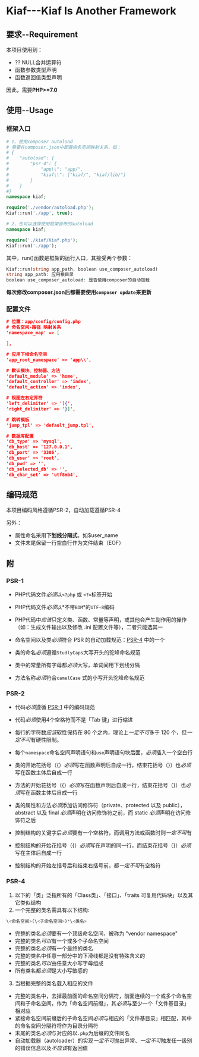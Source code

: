 # Kiaf---Kiaf Is Another Framework

## 要求--Requirement

本项目使用到：

* ?? NULL合并运算符
* 函数参数类型声明
* 函数返回值类型声明

因此，需要**PHP>=7.0**

## 使用--Usage

### 框架入口

```PHP
# 1、使用composer autoload
# 需要在composer.json中配置命名空间映射关系，如：
# {
#    "autoload": {
#        "psr-4": {
#            "app\\": "app/",
#            "kiaf\\": ["kiaf/", "kiaf/lib/"]
#        }
#    }
#}
namespace kiaf;

require('./vendor/autoload.php');
Kiaf::run('./app', true);

# 2、也可以选择使用框架自带的autoload
namespace kiaf;

require('./kiaf/Kiaf.php');
Kiaf::run('./app');
```

其中，run()函数是框架的运行入口，其接受两个参数：

```PHP
Kiaf::run(string app_path, boolean use_composer_autoload)
string app_path: 应用根目录
boolean use_composer_autoload: 是否使用composer的自动加载
```

**每次修改composer.json后都需要使用```composer update```来更新**

### 配置文件

```json
# 位置：app/config/config.php
# 命名空间-路径 映射关系
'namespace_map' => [

],

# 应用下根命名空间
'app_root_namespace' => 'app\\',

# 默认模块、控制器、方法
'default_module' => 'home',
'default_controller' => 'index',
'default_action' => 'index',

# 视图左右定界符
'left_delimiter' => '[{',
'right_delimiter' => '}]',

# 跳转模板
'jump_tpl' => 'default_jump.tpl',

# 数据库配置
'db_type' => 'mysql',
'db_host' => '127.0.0.1',
'db_port' => '3306',
'db_user' => 'root',
'db_pwd' => '',
'db_selected_db' => '',
'db_char_set' => 'utf8mb4',
```


## 编码规范

本项目编码风格遵循PSR-2，自动加载遵循PSR-4

另外：

* 属性命名采用**下划线分隔式**，如$user_name
* 文件末尾保留一行空白行作为文件结束（EOF）

## 附

### PSR-1

* PHP代码文件*必须*以```<?php``` 或 ```<?=```标签开始

* PHP代码文件*必须*以*不带```BOM```*的```UTF-8```编码

* PHP代码中*应该*只定义类、函数、常量等声明，或其他会产生副作用的操作（如：生成文件输出以及修改 .ini 配置文件等），二者只能选其一

* 命名空间以及类*必须*符合 PSR 的自动加载规范：[PSR-4](#user-content-PSR-4) 中的一个

* 类的命名*必须*遵循```StudlyCaps```大写开头的驼峰命名规范

* 类中的常量所有字母都*必须*大写，单词间用下划线分隔

* 方法名称*必须*符合```camelCase``` 式的小写开头驼峰命名规范

### PSR-2

* 代码*必须*遵循 [PSR-1](#user-content-PSR-1) 中的编码规范

* 代码*必须*使用4个空格符而不是「Tab 键」进行缩进

* 每行的字符数*应该*软性保持在 80 个之内，理论上*一定不可*多于 120 个，但*一定不可*有硬性限制。

* 每个```namespace```命名空间声明语句和```use```声明语句块后面，*必须*插入一个空白行

* 类的开始花括号（{）*必须*写在函数声明后自成一行，结束花括号（}）也*必须*写在函数主体后自成一行

* 方法的开始花括号（{）*必须*写在函数声明后自成一行，结束花括号（}）也*必须*写在函数主体后自成一行

* 类的属性和方法*必须*添加访问修饰符（private、protected 以及 public），abstract 以及 final *必须*声明在访问修饰符之前，而 static *必须*声明在访问修饰符之后

* 控制结构的关键字后*必须*要有一个空格符，而调用方法或函数时则*一定不可*有

* 控制结构的开始花括号（{）*必须*写在声明的同一行，而结束花括号（}）*必须*写在主体后自成一行

* 控制结构的开始左括号后和结束右括号前，都*一定不可*有空格符


### PSR-4

1. 以下的「类」泛指所有的「Class类」、「接口」、「traits 可复用代码块」以及其它类似结构
2. 一个完整的类名需具有以下结构:

  ```php
  \<命名空间>(\<子命名空间>)*\<类名>
  ```

  * 完整的类名*必须*要有一个顶级命名空间，被称为 "vendor namespace"
  * 完整的类名*可以*有一个或多个子命名空间
  * 完整的类名*必须*有一个最终的类名
  * 完整的类名中任意一部分中的下滑线都是没有特殊含义的
  * 完整的类名*可以*由任意大小写字母组成
  * 所有类名都*必须*是大小写敏感的

3. 当根据完整的类名载入相应的文件
  * 完整的类名中，去掉最前面的命名空间分隔符，前面连续的一个或多个命名空间和子命名空间，作为「命名空间前缀」，其*必须*与至少一个「文件基目录」相对应
  * 紧接命名空间前缀后的子命名空间*必须*与相应的「文件基目录」相匹配，其中的命名空间分隔符将作为目录分隔符
  * 末尾的类名*必须*与对应的以```.php```为后缀的文件同名
  * 自动加载器（autoloader）的实现*一定不可*抛出异常、*一定不可*触发任一级别的错误信息以及*不应该*有返回值
